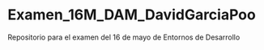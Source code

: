 # Examen_16M_DAM_DavidGarciaPoo
Repositorio para el examen del 16 de mayo de Entornos de Desarrollo
